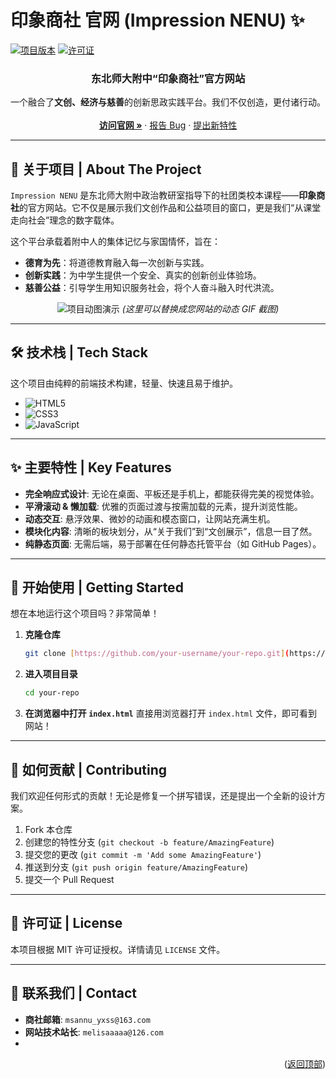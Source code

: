 # 印象商社 官网 (Impression NENU) ✨

[![项目版本](https://img.shields.io/badge/version-1.0.0-blue.svg)](https://github.com/your-username/your-repo)
[![许可证](https://img.shields.io/badge/license-MIT-green.svg)](https://github.com/your-username/your-repo/blob/main/LICENSE)
<h3 align="center">东北师大附中“印象商社”官方网站</h3>

<p align="center">
  一个融合了<strong>文创、经济与慈善</strong>的创新思政实践平台。我们不仅创造，更付诸行动。
  <br />
  <br />
  <a href="https://msannuitc.com"><strong>访问官网 »</strong></a>
  ·
  <a href="https://github.com/your-username/your-repo/issues">报告 Bug</a>
  ·
  <a href="https://github.com/your-username/your-repo/issues">提出新特性</a>
</p>

---

## 🚀 关于项目 | About The Project

`Impression NENU` 是东北师大附中政治教研室指导下的社团类校本课程——**印象商社**的官方网站。它不仅是展示我们文创作品和公益项目的窗口，更是我们“从课堂走向社会”理念的数字载体。

这个平台承载着附中人的集体记忆与家国情怀，旨在：
* **德育为先**：将道德教育融入每一次创新与实践。
* **创新实践**：为中学生提供一个安全、真实的创新创业体验场。
* **慈善公益**：引导学生用知识服务社会，将个人奋斗融入时代洪流。

<p align="center">
  <img src="https://user-images.githubusercontent.com/your-user-id/your-image-id.gif" alt="项目动图演示">
  <em>(这里可以替换成您网站的动态 GIF 截图)</em>
</p>

---

## 🛠️ 技术栈 | Tech Stack

这个项目由纯粹的前端技术构建，轻量、快速且易于维护。

* ![HTML5](https://img.shields.io/badge/html5-%23E34F26.svg?style=for-the-badge&logo=html5&logoColor=white)
* ![CSS3](https://img.shields.io/badge/css3-%231572B6.svg?style=for-the-badge&logo=css3&logoColor=white)
* ![JavaScript](https://img.shields.io/badge/javascript-%23323330.svg?style=for-the-badge&logo=javascript&logoColor=%23F7DF1E)

---

## ✨ 主要特性 | Key Features

* **完全响应式设计**: 无论在桌面、平板还是手机上，都能获得完美的视觉体验。
* **平滑滚动 & 懒加载**: 优雅的页面过渡与按需加载的元素，提升浏览性能。
* **动态交互**: 悬浮效果、微妙的动画和模态窗口，让网站充满生机。
* **模块化内容**: 清晰的板块划分，从“关于我们”到“文创展示”，信息一目了然。
* **纯静态页面**: 无需后端，易于部署在任何静态托管平台（如 GitHub Pages）。

---

## 🏁 开始使用 | Getting Started

想在本地运行这个项目吗？非常简单！

1.  **克隆仓库**
    ```sh
    git clone [https://github.com/your-username/your-repo.git](https://github.com/your-username/your-repo.git)
    ```
2.  **进入项目目录**
    ```sh
    cd your-repo
    ```
3.  **在浏览器中打开 `index.html`**
    直接用浏览器打开 `index.html` 文件，即可看到网站！

---

## 🤝 如何贡献 | Contributing

我们欢迎任何形式的贡献！无论是修复一个拼写错误，还是提出一个全新的设计方案。

1.  Fork 本仓库
2.  创建您的特性分支 (`git checkout -b feature/AmazingFeature`)
3.  提交您的更改 (`git commit -m 'Add some AmazingFeature'`)
4.  推送到分支 (`git push origin feature/AmazingFeature`)
5.  提交一个 Pull Request

---

## 📜 许可证 | License

本项目根据 MIT 许可证授权。详情请见 `LICENSE` 文件。

---

## 📧 联系我们 | Contact

* **商社邮箱**: `msannu_yxss@163.com`
* **网站技术站长**: `melisaaaaa@126.com`
* 
<p align="right">(<a href="#top">返回顶部</a>)</p>
